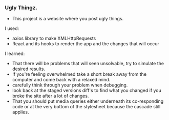 ### Ugly Thingz.

- This project is a website where you post ugly things. 

I used:
- axios library to make XMLHttpRequests
- React and its hooks to render the app and the changes that will occur

I learned:
- That there will be problems that will seen unsolvable, try to simulate the desired results.
- If you're feeling overwhelmed take a short break away from the computer and come back with a relaxed mind.
- carefully think through your problem when debugging.
- look back at the staged versions diff's to find what you changed if you broke the site after a lot of changes.
- That you should put media queries either underneath its co-responding code or at the very bottom of the stylesheet because the cascade still applies.